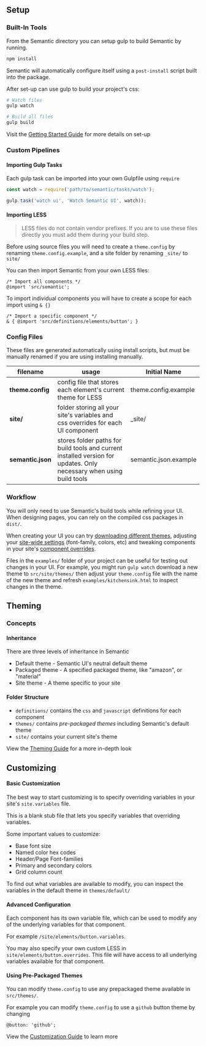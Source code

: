 ## Setup

### Built-In Tools

From the Semantic directory you can setup gulp to build Semantic by running.

```bash
npm install
```

Semantic will automatically configure itself using a `post-install` script built into the package.

After set-up can use gulp to build your project's css:

```bash
# Watch files
gulp watch

# Build all files
gulp build
```

Visit the [Getting Started Guide](http://learnsemantic.com/guide/expert.html) for more details on set-up

### Custom Pipelines

#### Importing Gulp Tasks

Each gulp task can be imported into your own Gulpfile using `require`

```javascript
const watch = require('path/to/semantic/tasks/watch');

gulp.task('watch ui', 'Watch Semantic UI', watch));
```

#### Importing LESS

> LESS files do not contain vendor prefixes. If you are to use these files directly you must add them during your build step.

Before using source files you will need to create a `theme.config` by renaming `theme.config.example`, and a site folder by renaming `_site/` to `site/`

You can then import Semantic from your own LESS files:

```less
/* Import all components */
@import 'src/semantic';
```

To import individual components you will have to create a scope for each import using `& {}`

```less
/* Import a specific component */
& { @import 'src/definitions/elements/button'; }
```

### Config Files

These files are generated automatically using install scripts, but must be manually renamed if you are using installing manually.

filename | usage | Initial Name
--- | --- | ---
**theme.config** | config file that stores each element's current theme for LESS | theme.config.example
**site/** | folder storing all your site's variables and css overrides for each UI component | _site/
**semantic.json** | stores folder paths for build tools and current installed version for updates. Only necessary when using build tools | semantic.json.example

### Workflow

You will only need to use Semantic's build tools while refining your UI. When designing pages, you can rely on the compiled css packages in  `dist/`.

When creating your UI you can try <a href="http://www.learnsemantic.com/themes/creating.html">downloading different themes</a>, adjusting your <a href="http://www.learnsemantic.com/developing/customizing.html#setting-global-variables">site-wide settings</a> (font-family, colors, etc) and tweaking components in your site's <a href="http://www.learnsemantic.com/developing/customizing.html#designing-for-the-long-now">component overrides</a>.

Files in the  `examples/` folder of your project can be useful for testing out changes in your UI. For example, you might run  `gulp watch` download a new theme to  `src/site/themes/` then adjust your  `theme.config` file with the name of the new theme and refresh  `examples/kitchensink.html` to inspect changes in the theme.

## Theming

### Concepts

#### Inheritance

There are three levels of inheritance in Semantic
* Default theme - Semantic UI's neutral default theme
* Packaged theme - A specified packaged theme, like "amazon", or "material"
* Site theme - A theme specific to your site

#### Folder Structure

* `definitions/` contains the `css` and `javascript` definitions for each component
* `themes/` contains *pre-packaged themes* including Semantic's default theme
* `site/` contains your current site's theme

View the [Theming Guide](http://learnsemantic.com/themes/overview.html) for a more in-depth look

## Customizing

#### Basic Customization

The best way to start customizing is to specify overriding variables in your site's `site.variables` file.

This is a blank stub file that lets you specify variables that overriding variables.

Some important values to customize:
* Base font size
* Named color hex codes
* Header/Page Font-families
* Primary and secondary colors
* Grid column count

To find out what variables are available to modify, you can inspect the variables in the default theme in `themes/default/`

#### Advanced Configuration

Each component has its own variable file, which can be used to modify any of the underlying variables for that component.

For example `/site/elements/button.variables`.

You may also specify your own custom LESS in `site/elements/button.overrides`. This file will have access to all underlying variables available for that component.

#### Using Pre-Packaged Themes

You can modify `theme.config` to use any prepackaged theme available in `src/themes/`.

For example you can modify `theme.config` to use a `github` button theme by changing

```less
@button: 'github';
```

View the [Customization Guide](http://learnsemantic.com/developing/customizing.html) to learn more

